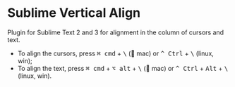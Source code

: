 

# Sublime Vertical Align

Plugin for Sublime Text 2 and 3 for alignment in the column of cursors and text.

* To align the cursors, press <kbd>⌘ cmd</kbd> + <kbd>\\</kbd> ( mac) or <kbd>^ Ctrl</kbd> + <kbd>\\</kbd> (linux, win);
* To align the text, press <kbd>⌘ cmd</kbd> + <kbd>⌥ alt</kbd> + <kbd>\\</kbd> ( mac) or <kbd>^ Ctrl</kbd> + <kbd>Alt</kbd> + <kbd>\\</kbd> (linux, win).

